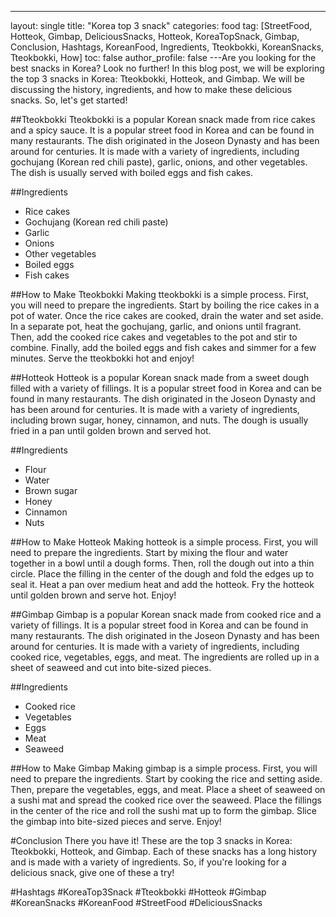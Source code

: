 ---
layout: single
title:  "Korea top 3 snack"
categories: food
tag: [StreetFood, Hotteok, Gimbap, DeliciousSnacks, Hotteok, KoreaTopSnack, Gimbap, Conclusion, Hashtags, KoreanFood, Ingredients, Tteokbokki, KoreanSnacks, Tteokbokki, How]
toc: false
author_profile: false
---Are you looking for the best snacks in Korea? Look no further! In this blog post, we will be exploring the top 3 snacks in Korea: Tteokbokki, Hotteok, and Gimbap. We will be discussing the history, ingredients, and how to make these delicious snacks. So, let's get started! 

##Tteokbokki 
Tteokbokki is a popular Korean snack made from rice cakes and a spicy sauce. It is a popular street food in Korea and can be found in many restaurants. The dish originated in the Joseon Dynasty and has been around for centuries. It is made with a variety of ingredients, including gochujang (Korean red chili paste), garlic, onions, and other vegetables. The dish is usually served with boiled eggs and fish cakes. 

##Ingredients 
- Rice cakes 
- Gochujang (Korean red chili paste) 
- Garlic 
- Onions 
- Other vegetables 
- Boiled eggs 
- Fish cakes 

##How to Make Tteokbokki 
Making tteokbokki is a simple process. First, you will need to prepare the ingredients. Start by boiling the rice cakes in a pot of water. Once the rice cakes are cooked, drain the water and set aside. In a separate pot, heat the gochujang, garlic, and onions until fragrant. Then, add the cooked rice cakes and vegetables to the pot and stir to combine. Finally, add the boiled eggs and fish cakes and simmer for a few minutes. Serve the tteokbokki hot and enjoy! 

##Hotteok 
Hotteok is a popular Korean snack made from a sweet dough filled with a variety of fillings. It is a popular street food in Korea and can be found in many restaurants. The dish originated in the Joseon Dynasty and has been around for centuries. It is made with a variety of ingredients, including brown sugar, honey, cinnamon, and nuts. The dough is usually fried in a pan until golden brown and served hot. 

##Ingredients 
- Flour 
- Water 
- Brown sugar 
- Honey 
- Cinnamon 
- Nuts 

##How to Make Hotteok 
Making hotteok is a simple process. First, you will need to prepare the ingredients. Start by mixing the flour and water together in a bowl until a dough forms. Then, roll the dough out into a thin circle. Place the filling in the center of the dough and fold the edges up to seal it. Heat a pan over medium heat and add the hotteok. Fry the hotteok until golden brown and serve hot. Enjoy! 

##Gimbap 
Gimbap is a popular Korean snack made from cooked rice and a variety of fillings. It is a popular street food in Korea and can be found in many restaurants. The dish originated in the Joseon Dynasty and has been around for centuries. It is made with a variety of ingredients, including cooked rice, vegetables, eggs, and meat. The ingredients are rolled up in a sheet of seaweed and cut into bite-sized pieces. 

##Ingredients 
- Cooked rice 
- Vegetables 
- Eggs 
- Meat 
- Seaweed 

##How to Make Gimbap 
Making gimbap is a simple process. First, you will need to prepare the ingredients. Start by cooking the rice and setting aside. Then, prepare the vegetables, eggs, and meat. Place a sheet of seaweed on a sushi mat and spread the cooked rice over the seaweed. Place the fillings in the center of the rice and roll the sushi mat up to form the gimbap. Slice the gimbap into bite-sized pieces and serve. Enjoy! 

#Conclusion 
There you have it! These are the top 3 snacks in Korea: Tteokbokki, Hotteok, and Gimbap. Each of these snacks has a long history and is made with a variety of ingredients. So, if you're looking for a delicious snack, give one of these a try! 

#Hashtags 
#KoreaTop3Snack #Tteokbokki #Hotteok #Gimbap #KoreanSnacks #KoreanFood #StreetFood #DeliciousSnacks